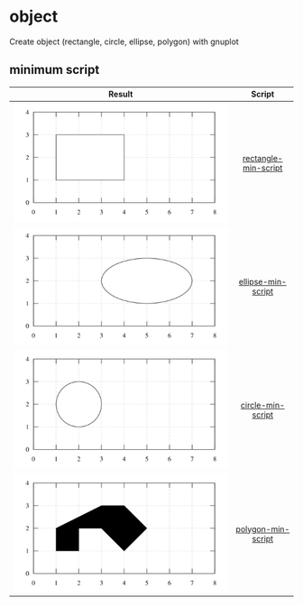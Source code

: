 # object
Create object (rectangle, circle, ellipse, polygon) with gnuplot


## minimum script
Result | Script
:-: | :-:
![](rectangle-min-script.svg) | [rectangle-min-script](rectangle-min-script.gnu)
![](ellipse-min-script.svg) | [ellipse-min-script](ellipse-min-script.gnu)
![](circle-min-script.svg) | [circle-min-script](circle-min-script.gnu)
![](polygon-min-script.svg) | [polygon-min-script](polygon-min-script.gnu)